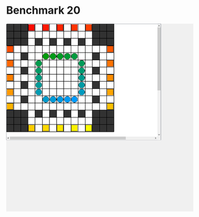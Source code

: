 # Benchmark 20

![Benchmark20](instance/x15_y15_n173_r20_s20_ps0_pr20_u20_o20_N001.png "Benchmark20")
